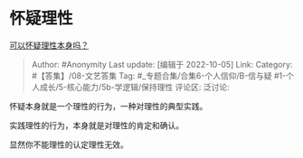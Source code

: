 # 怀疑理性
[可以怀疑理性本身吗？](https://www.zhihu.com/question/548354239/answer/2702217829)

> Author: #Anonymity
> Last update: [编辑于 2022-10-05]
> Link:
> Category: #【答集】/08-文艺答集
> Tag: #_专题合集/合集6-个人信仰/B-信与疑 #1-个人成长/5-核心能力/5b-学逻辑/保持理性
> 评论区:
> 泛讨论:

怀疑本身就是一个理性的行为，一种对理性的典型实践。

实践理性的行为，本身就是对理性的肯定和确认。

显然你不能理性的认定理性无效。
